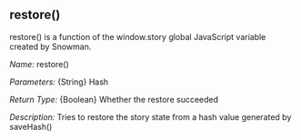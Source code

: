 ## restore()

restore() is a function of the window.story global JavaScript variable created by Snowman.

*Name:* restore()

*Parameters:* {String} Hash

*Return Type:* {Boolean} Whether the restore succeeded

*Description:* Tries to restore the story state from a hash value generated by saveHash()
